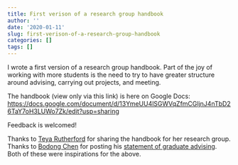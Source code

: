 ```yaml
---
title: First verison of a research group handbook
author: ''
date: '2020-01-11'
slug: first-verison-of-a-research-group-handbook
categories: []
tags: []
---
```


I wrote a first version of a research group handbook. Part of the joy of working with more students is the need to try to have greater structure around advising, carrying out projects, and meeting. 

The handbook (view only via this link) is here on Google Docs: https://docs.google.com/document/d/13YmeUU4lSGWVqZfmCGljnJ4nTbD26TaY7oH3LUWo7Zk/edit?usp=sharing

Feedback is welcomed!

Thanks to [Teya Rutherford](https://rutherfordlab.wordpress.com/) for sharing the handbook for her research group. Thanks to [Bodong Chen](https://bodong.me/) for posting his [statement of graduate advising](https://bodong.me/post/2019-08-20-advising-statement/). Both of these were inspirations for the above.